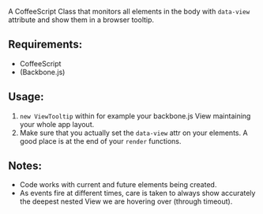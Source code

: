 A CoffeeScript Class that monitors all elements in the body with `data-view` attribute and show them in a browser tooltip.

## Requirements:
- CoffeeScript
- (Backbone.js)

## Usage:
1. `new ViewTooltip` within for example your backbone.js View maintaining your whole app layout.
2. Make sure that you actually set the `data-view` attr on your elements. A good place is at the end of your `render` functions.

## Notes:
- Code works with current and future elements being created.
- As events fire at different times, care is taken to always show accurately the deepest nested View we are hovering over (through timeout).